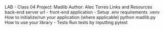 LAB - Class 04
Project: Madlib
Author: Alec Torres
Links and Resources
back-end server url -
front-end application -
Setup
.env requirements 
.venv
How to initialize/run your application (where applicable)
python madlib.py
How to use your library -
Tests
Run tests by inputting pytest